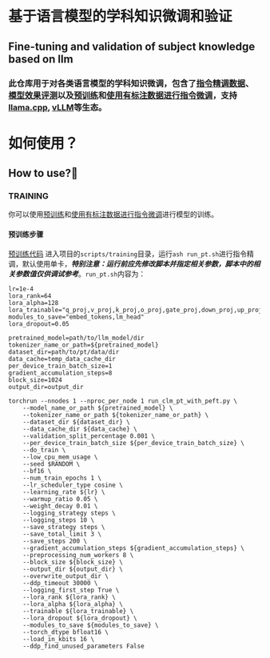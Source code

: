 # 基于语言模型的学科知识微调和验证
## Fine-tuning and validation of subject knowledge based on llm
### 此仓库用于对各类语言模型的学科知识微调，包含了[指令精调数据](https://github.com/RealTapeL/Fine-tuning-and-validation-based-on-llama3/tree/main/data)、[模型效果评测](https://github.com/RealTapeL/Fine-tuning-and-validation-based-on-llama3/tree/main/scripts)以及[预训练](https://github.com/RealTapeL/Fine-tuning-and-validation-based-on-llama3/tree/main/scripts)和[使用有标注数据进行指令微调](https://github.com/RealTapeL/Fine-tuning-and-validation-based-on-llama3/blob/main/scripts/training/run_sft.sh)，支持[llama.cpp](https://github.com/ggerganov/llama.cpp), [vLLM](https://github.com/vllm-project/vllm)等生态。

# 如何使用？
## How to use?🧐

### TRAINING
你可以使用[预训练](https://github.com/RealTapeL/Fine-tuning-and-validation-based-on-llama3/tree/main/scripts)和[使用有标注数据进行指令微调](https://github.com/RealTapeL/Fine-tuning-and-validation-based-on-llama3/blob/main/scripts/training/run_sft.sh)进行模型的训练。
#### 预训练步骤
[预训练代码](https://github.com/RealTapeL/Fine-tuning-and-validation-based-on-llama3/blob/main/scripts/training/run_clm_pt_with_peft.py)
进入项目的`scripts/training`目录，运行`ash run_pt.sh`进行指令精调，默认使用单卡，***特别注意：运行前应先修改脚本并指定相关参数，脚本中的相关参数值仅供调试参考***。`run_pt.sh`内容为：
```
lr=1e-4
lora_rank=64
lora_alpha=128
lora_trainable="q_proj,v_proj,k_proj,o_proj,gate_proj,down_proj,up_proj"
modules_to_save="embed_tokens,lm_head"
lora_dropout=0.05

pretrained_model=path/to/llm_model/dir
tokenizer_name_or_path=${pretrained_model}
dataset_dir=path/to/pt/data/dir
data_cache=temp_data_cache_dir
per_device_train_batch_size=1
gradient_accumulation_steps=8
block_size=1024
output_dir=output_dir

torchrun --nnodes 1 --nproc_per_node 1 run_clm_pt_with_peft.py \
    --model_name_or_path ${pretrained_model} \
    --tokenizer_name_or_path ${tokenizer_name_or_path} \
    --dataset_dir ${dataset_dir} \
    --data_cache_dir ${data_cache} \
    --validation_split_percentage 0.001 \
    --per_device_train_batch_size ${per_device_train_batch_size} \
    --do_train \
    --low_cpu_mem_usage \
    --seed $RANDOM \
    --bf16 \
    --num_train_epochs 1 \
    --lr_scheduler_type cosine \
    --learning_rate ${lr} \
    --warmup_ratio 0.05 \
    --weight_decay 0.01 \
    --logging_strategy steps \
    --logging_steps 10 \
    --save_strategy steps \
    --save_total_limit 3 \
    --save_steps 200 \
    --gradient_accumulation_steps ${gradient_accumulation_steps} \
    --preprocessing_num_workers 8 \
    --block_size ${block_size} \
    --output_dir ${output_dir} \
    --overwrite_output_dir \
    --ddp_timeout 30000 \
    --logging_first_step True \
    --lora_rank ${lora_rank} \
    --lora_alpha ${lora_alpha} \
    --trainable ${lora_trainable} \
    --lora_dropout ${lora_dropout} \
    --modules_to_save ${modules_to_save} \
    --torch_dtype bfloat16 \
    --load_in_kbits 16 \
    --ddp_find_unused_parameters False
```
